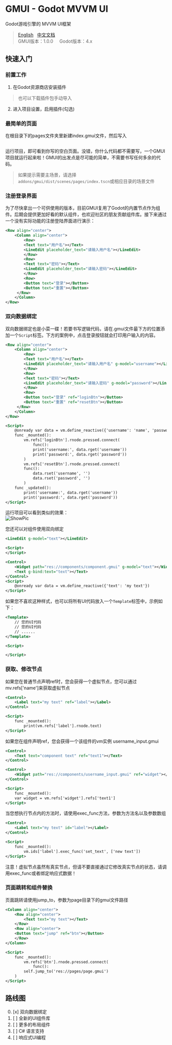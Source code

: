# GMUI - Godot MVVM UI  
Godot游戏引擎的 MVVM UI框架   
> [English](https://github.com/JustDooooIt/GMUI)&nbsp;&nbsp;&nbsp;[中文文档](https://github.com/JustDooooIt/GMUI/blob/master/README.ZH.md)   
> GMUI版本：1.0.0   &nbsp;&nbsp;&nbsp;&nbsp;Godot版本：4.x  

## 快速入门  

### 前置工作  
1. 在Godot资源商店安装插件  
> 也可以下载插件包手动导入  
2. 进入项目设置，启用插件(勾选)  

### 最简单的页面  
在根目录下的pages文件夹里新建index.gmui文件，然后写入  

```xml
```  

运行项目，即可看到你写的空白页面。没错，你什么代码都不需要写，一个GMUI项目就运行起来啦！GMUI的出发点是尽可能的简单，不需要书写任何多余的代码。  
> 如果提示需要主场景，请选择`addons/gmui/dist/scenes/pages/index.tscn`或相应目录的场景文件   

### 注册登录界面  
为了尽快拿出一个可供使用的版本，目前GMUI复用了Godot的内置节点作为组件。后期会提供更加好看的默认组件，也欢迎社区的朋友贡献组件库。接下来通过一个没有实际功能的注册登陆界面进行演示：

```xml
<Row align="center">
    <Column align="center">
        <Row>
	    <Text text="用户名"></Text>
	    <LineEdit placeholder_text="请输入用户名"></LineEdit>
	    </Row>
	    <Row>
		<Text text="密码"></Text>
		<LineEdit placeholder_text="请输入密码"></LineEdit>
	    </Row>
	    <Row>
		<Button text="登录"></Button>
		<Button text="重置"></Button>
	 </Row>
    </Column>
</Row>
```

### 双向数据绑定  
双向数据绑定也是小菜一碟！若要书写逻辑代码，请在.gmui文件最下方的位置添加一个`Script`标签。下方的案例中，点击登录按钮就会打印用户输入的内容。

```xml
<Row align="center">
    <Column align="center">
        <Row>
	    <Text text="用户名"></Text>
	    <LineEdit placeholder_text="请输入用户名" g-model="username"></LineEdit>
	    </Row>
	    <Row>
		<Text text="密码"></Text>
		<LineEdit placeholder_text="请输入密码" g-model="password"></LineEdit>
	    </Row>
	    <Row>
		<Button text="登录" ref="loginBtn"></Button>
		<Button text="重置" ref="resetBtn"></Button>
	 </Row>
    </Column>
</Row>

<Script>
    @onready var data = vm.define_reactive({'username': 'name', 'password': '123'})
    func _mounted():
        vm.refs['loginBtn'].rnode.pressed.connect(
    	    func():
	        print('username:', data.rget('username'))
	        print('password:', data.rget('password'))
        )
        vm.refs['resetBtn'].rnode.pressed.connect(
	    func():
	        data.rset('username', '')
	        data.rset('password', '')
        )
    func _updated():
        print('username:', data.rget('username'))
        print('password:', data.rget('password'))
</Script>
```

运行项目可以看到类似的效果：  
![ShowPic](https://s1.ax1x.com/2023/06/14/pCnM956.png)

您还可以对组件使用双向绑定
```xml
<LineEdit g-model="text"></LineEdit>

<Script>
</Script>
```

```xml
<Control>
    <Widget path="res://components/component.gmui" g-model="text"></Widget>
    <Text g-bind:text="text"></Text>
</Control>
<Script>
	@onready var data = vm.define_reactive({'text': 'my text'})
</Script>
```

如果您不喜欢这种样式，也可以将所有UI代码放入一个`Template`标签中，示例如下：

```xml
<Template>
	// 您的UI代码  
	// 您的UI代码  
	// ......  
</Template>

<Script>

</Script>
```

### 获取、修改节点  
如果您在普通节点声明ref时，您会获得一个虚拟节点，您可以通过mv.refs['name']来获取虚拟节点
```xml
<Control>
    <Label text="my text" ref="label"></Label>
</Control>

<Script>
    func _mounted():
        print(vm.refs['label'].rnode.text)
</Script>
```

如果您在组件声明ref，您会获得一个该组件的vm实例
username_input.gmui
```xml
<Control>
    <Text text="component text" ref="text1"></Text>
</Control>
```
```xml
<Control>
    <Widget path="res://components/username_input.gmui" ref="widget"></Widget>
</Control>

<Script>
    func _mounted():
	var widget = vm.refs['widget'].refs['text1']
</Script>
```

当您想执行节点内的方法时，请使用exec_func方法，参数为方法名以及参数数组
```xml
<Control>
    <Label text="my text" id="label"></Label>
</Control>

<Script>
    func _mounted():
        vm.ids['label'].exec_func('set_text', ['new text'])
</Script>
```
注意！虚拟节点虽然有真实节点，但请不要直接通过它修改真实节点的状态，请调用exec_func或者绑定响应式数据！
### 页面跳转和组件替换  

页面跳转请使用jump_to，参数为page目录下的gmui文件路径
```xml
<Column align="center">
    <Row align="center">
        <Text text="my text"></Text>
    </Row>
    <Row align="center">
	<Button text="jump" ref="btn"></Button>
    </Row>
</Column>

<Script>
    func _mounted():
        vm.refs['btn'].rnode.pressed.connect(
            func():
		self.jump_to('res://pages/page.gmui')
	)
</Script>
```

## 路线图  
0. [x] 双向数据绑定  
1. [ ] 全新的UI组件库  
2. [ ] 更多的布局组件  
3. [ ] C# 语言支持  
4. [ ] 响应式UI编程  
